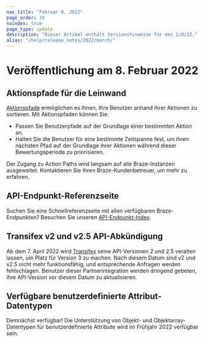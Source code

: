 ```yaml
---
nav_title: "Februar 8, 2022"
page_order: 10
noindex: true
page_type: update
description: "Dieser Artikel enthält Versionshinweise für den 2/8/22."
alias: "/help/release_notes/2022/march/"
---
```

# Veröffentlichung am 8\. Februar 2022

## Aktionspfade für die Leinwand

[Aktionspfade]({{site.baseurl}}/user_guide/engagement_tools/canvas/canvas_components/action_paths/) ermöglichen es Ihnen, Ihre Benutzer anhand ihrer Aktionen zu sortieren. Mit Aktionspfaden können Sie:
- Passen Sie Benutzerpfade auf der Grundlage einer bestimmten Aktion an. 
- Halten Sie die Benutzer für eine bestimmte Zeitspanne fest, um ihren nächsten Pfad auf der Grundlage ihrer Aktionen während dieser Bewertungsperiode zu priorisieren. 

Der Zugang zu Action Paths wird langsam auf alle Braze-Instanzen ausgeweitet. Kontaktieren Sie Ihren Braze-Kundenbetreuer, um mehr zu erfahren.

## API-Endpunkt-Referenzseite

Suchen Sie eine Schnellreferenzseite mit allen verfügbaren Braze-Endpunkten? Besuchen Sie unseren [API-Endpunkt-Index]({{site.baseurl}}/api/endpoints/).

## Transifex v2 und v2.5 API-Abkündigung
Ab dem 7\. April 2022 wird [Transifex]({{site.baseurl}}/partners/message_personalization/localization/transifex/#transifex) seine API-Versionen 2 und 2.5 veralten lassen, um Platz für Version 3 zu machen. Nach diesem Datum sind v2 und v2.5 nicht mehr funktionsfähig, und entsprechende Anfragen werden fehlschlagen. Benutzer dieser Partnerintegration werden dringend gebeten, ihre API-Version vor diesem Datum zu aktualisieren.

## Verfügbare benutzerdefinierte Attribut-Datentypen
Demnächst verfügbar! Die Unterstützung von Objekt- und Objektarray-Datentypen für benutzerdefinierte Attribute wird im Frühjahr 2022 verfügbar sein.